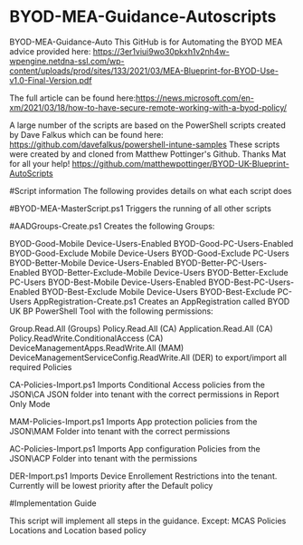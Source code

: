# BYOD-MEA-Guidance-Autoscripts
BYOD-MEA-Guidance-Auto
This GitHub is for Automating the BYOD MEA advice provided here: https://3er1viui9wo30pkxh1v2nh4w-wpengine.netdna-ssl.com/wp-content/uploads/prod/sites/133/2021/03/MEA-Blueprint-for-BYOD-Use-v1.0-Final-Version.pdf

The full article can be found here:https://news.microsoft.com/en-xm/2021/03/18/how-to-have-secure-remote-working-with-a-byod-policy/

A large number of the scripts are based on the PowerShell scripts created by Dave Falkus which can be found here: https://github.com/davefalkus/powershell-intune-samples
These scripts were created by and cloned from Matthew Pottinger's Github. Thanks Mat for all your help! https://github.com/matthewpottinger/BYOD-UK-Blueprint-AutoScripts

#Script information
The following provides details on what each script does

#BYOD-MEA-MasterScript.ps1
Triggers the running of all other scripts

#AADGroups-Create.ps1
Creates the following Groups:

BYOD-Good-Mobile Device-Users-Enabled
BYOD-Good-PC-Users-Enabled
BYOD-Good-Exclude Mobile Device-Users
BYOD-Good-Exclude PC-Users
BYOD-Better-Mobile Device-Users-Enabled
BYOD-Better-PC-Users-Enabled
BYOD-Better-Exclude-Mobile Device-Users
BYOD-Better-Exclude PC-Users
BYOD-Best-Mobile Device-Users-Enabled
BYOD-Best-PC-Users-Enabled
BYOD-Best-Exclude Mobile Device-Users
BYOD-Best-Exclude PC-Users
AppRegistration-Create.ps1
Creates an AppRegistration called BYOD UK BP PowerShell Tool with the following permissions:

Group.Read.All (Groups)
Policy.Read.All (CA)
Application.Read.All (CA)
Policy.ReadWrite.ConditionalAccess (CA)
DeviceManagementApps.ReadWrite.All (MAM)
DeviceManagementServiceConfig.ReadWrite.All (DER)
to export/import all required Policies

CA-Policies-Import.ps1
Imports Conditional Access policies from the JSON\CA JSON folder into tenant with the correct permissions in Report Only Mode

MAM-Policies-Import.ps1
Imports App protection policies from the JSON\MAM Folder into tenant with the correct permissions

AC-Policies-Import.ps1
Imports App configuration Policies from the JSON\ACP Folder into tenant with the permissions

DER-Import.ps1
Imports Device Enrollement Restrictions into the tenant. Currently will be lowest priority after the Default policy

#Implementation Guide

This script will implement all steps in the guidance. Except:
MCAS Policies
Locations and Location based policy

